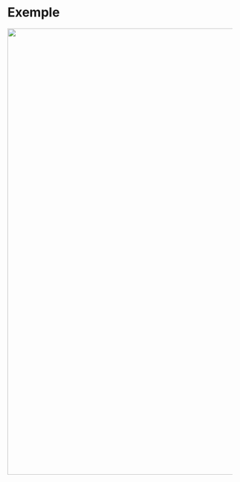 # Exemple

<img src="./assets/images/03-speed/lazy.svg" class="03-load" style="width: 1000px; height: auto;"  />
